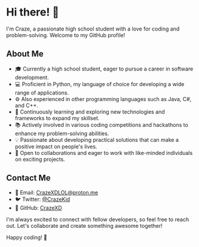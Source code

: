 # Hi there! 👋

I'm Craze, a passionate high school student with a love for coding and problem-solving. Welcome to my GitHub profile!

## About Me

- 🎓 Currently a high school student, eager to pursue a career in software development.
- 💻 Proficient in Python, my language of choice for developing a wide range of applications.
- ⚙️ Also experienced in other programming languages such as Java, C#, and C++.
- 🌱 Continuously learning and exploring new technologies and frameworks to expand my skillset.
- 📚 Actively involved in various coding competitions and hackathons to enhance my problem-solving abilities.
- 💡 Passionate about developing practical solutions that can make a positive impact on people's lives.
- 🤝 Open to collaborations and eager to work with like-minded individuals on exciting projects.

## Contact Me

- 📧 Email: [CrazeXDLOL@proton.me](mailto:CrazeXDLOL@proton.me)
- 🐦 Twitter: [@CrazeKid](https://twitter.com/CrazeKid)
- 🌟 GitHub: [CrazeXD](https://github.com/CrazeXD)

I'm always excited to connect with fellow developers, so feel free to reach out. Let's collaborate and create something awesome together!

Happy coding! 🚀
